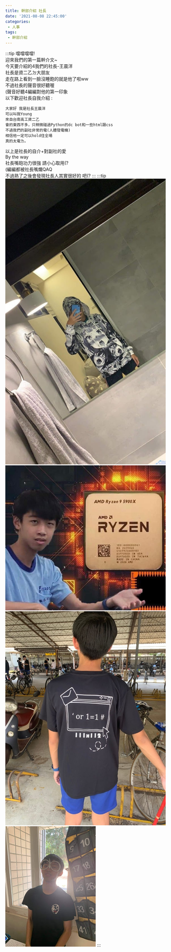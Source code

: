 ```yaml
---
title: 幹部介紹 社長
date: '2021-08-08 22:45:00'
categories:
 - 人事
tags:
 - 幹部介紹
---
```


:::tip
噹噹噹噹!\
迎來我們的第一篇幹介文~\
今天要介紹的4我們的社長-王晨洋\
社長是資二乙ㄉ大朋友\
走在路上看到一臉沒睡飽的就是他了啦ww\
不過社長的聲音很好聽喔\
(聲音好聽4編編對他的第一印象\
以下歡迎社長自我介紹 :
```
大家好 我是社長王晨洋
可以叫我Young
來自台南高工資二乙
會的東西不多，只稍微碰過Python的dc bot和一些html跟css
不過我們的副社非常的電(人體發電機)
相信他一定可以hold住全場
真的太電ㄌ。
```
以上是社長的自介+對副社的愛\
By the way\
社長嘴砲功力很強 請小心取用(?\
(編編都被社長嘴爛QAQ\
不過熟了之後會發現社長人其實很好的 吧(?
:::
:::tip
![GG](../img/y/1.jpg)
![GG](../img/y/2.jpg)
![GG](../img/y/4.jpg)
![GG](../img/y/3.jpg)
:::